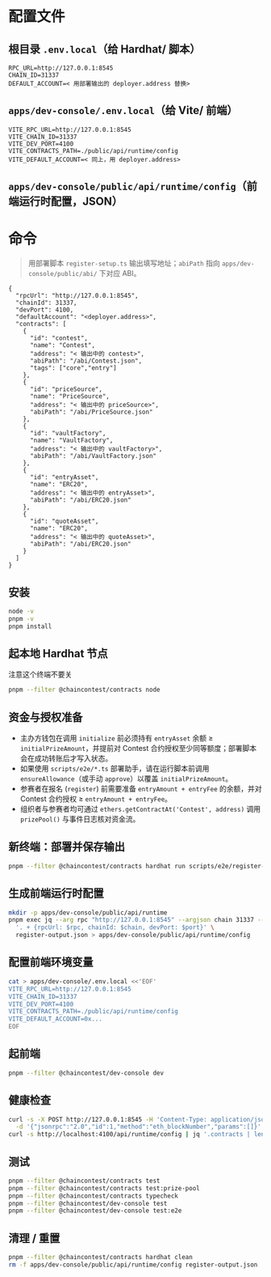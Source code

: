 # 配置文件

## 根目录 `.env.local`（给 Hardhat/ 脚本）

```
RPC_URL=http://127.0.0.1:8545
CHAIN_ID=31337
DEFAULT_ACCOUNT=< 用部署输出的 deployer.address 替换>
```

## `apps/dev-console/.env.local`（给 Vite/ 前端）

```
VITE_RPC_URL=http://127.0.0.1:8545
VITE_CHAIN_ID=31337
VITE_DEV_PORT=4100
VITE_CONTRACTS_PATH=./public/api/runtime/config
VITE_DEFAULT_ACCOUNT=< 同上，用 deployer.address>
```

## `apps/dev-console/public/api/runtime/config`（前端运行时配置，JSON）

# 命令

> 用部署脚本 `register-setup.ts` 输出填写地址；`abiPath` 指向 `apps/dev-console/public/abi/` 下对应 ABI。

```
{
  "rpcUrl": "http://127.0.0.1:8545",
  "chainId": 31337,
  "devPort": 4100,
  "defaultAccount": "<deployer.address>",
  "contracts": [
    {
      "id": "contest",
      "name": "Contest",
      "address": "< 输出中的 contest>",
      "abiPath": "/abi/Contest.json",
      "tags": ["core","entry"]
    },
    {
      "id": "priceSource",
      "name": "PriceSource",
      "address": "< 输出中的 priceSource>",
      "abiPath": "/abi/PriceSource.json"
    },
    {
      "id": "vaultFactory",
      "name": "VaultFactory",
      "address": "< 输出中的 vaultFactory>",
      "abiPath": "/abi/VaultFactory.json"
    },
    {
      "id": "entryAsset",
      "name": "ERC20",
      "address": "< 输出中的 entryAsset>",
      "abiPath": "/abi/ERC20.json"
    },
    {
      "id": "quoteAsset",
      "name": "ERC20",
      "address": "< 输出中的 quoteAsset>",
      "abiPath": "/abi/ERC20.json"
    }
  ]
}
```

## 安装

```bash
node -v
pnpm -v
pnpm install
```

## 起本地 Hardhat 节点

注意这个终端不要关

```bash
pnpm --filter @chaincontest/contracts node
```

## 资金与授权准备

- 主办方钱包在调用 `initialize` 前必须持有 `entryAsset` 余额 ≥ `initialPrizeAmount`，并提前对 Contest 合约授权至少同等额度；部署脚本会在成功转账后才写入状态。
- 如果使用 `scripts/e2e/*.ts` 部署助手，请在运行脚本前调用 `ensureAllowance`（或手动 `approve`）以覆盖 `initialPrizeAmount`。
- 参赛者在报名 (`register`) 前需要准备 `entryAmount + entryFee` 的余额，并对 Contest 合约授权 ≥ `entryAmount + entryFee`。
- 组织者与参赛者均可通过 `ethers.getContractAt('Contest', address)` 调用 `prizePool()` 与事件日志核对资金流。

## 新终端：部署并保存输出

```bash
pnpm --filter @chaincontest/contracts hardhat run scripts/e2e/register-setup.ts --network localhost | tee register-output.json
```

## 生成前端运行时配置

```bash
mkdir -p apps/dev-console/public/api/runtime
pnpm exec jq --arg rpc "http://127.0.0.1:8545" --argjson chain 31337 --argjson port 4100 \
  '. + {rpcUrl: $rpc, chainId: $chain, devPort: $port}' \
  register-output.json > apps/dev-console/public/api/runtime/config
```

## 配置前端环境变量

```bash
cat > apps/dev-console/.env.local <<'EOF'
VITE_RPC_URL=http://127.0.0.1:8545
VITE_CHAIN_ID=31337
VITE_DEV_PORT=4100
VITE_CONTRACTS_PATH=./public/api/runtime/config
VITE_DEFAULT_ACCOUNT=0x...
EOF
```

## 起前端

```bash
pnpm --filter @chaincontest/dev-console dev
```

## 健康检查

```bash
curl -s -X POST http://127.0.0.1:8545 -H 'Content-Type: application/json' \
  -d '{"jsonrpc":"2.0","id":1,"method":"eth_blockNumber","params":[]}'
curl -s http://localhost:4100/api/runtime/config | jq '.contracts | length'
```

## 测试

```bash
pnpm --filter @chaincontest/contracts test
pnpm --filter @chaincontest/contracts test:prize-pool
pnpm --filter @chaincontest/contracts typecheck
pnpm --filter @chaincontest/dev-console test
pnpm --filter @chaincontest/dev-console test:e2e
```

## 清理 / 重置

```bash
pnpm --filter @chaincontest/contracts hardhat clean
rm -f apps/dev-console/public/api/runtime/config register-output.json
```
